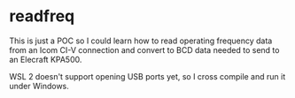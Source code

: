 # readfreq

This is just a POC so I could learn how to read operating frequency data from an Icom CI-V connection and convert to BCD data needed to send to an Elecraft KPA500.

WSL 2 doesn't support opening USB ports yet, so I cross compile and run it under Windows.
